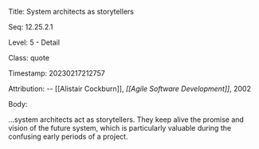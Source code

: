 Title:  System architects as storytellers

Seq:    12.25.2.1

Level:  5 - Detail

Class:  quote

Timestamp: 20230217212757

Attribution: -- [[Alistair Cockburn]], *[[Agile Software Development]]*, 2002

Body:

...system architects act as storytellers. They keep alive the promise and vision of the future system, which is particularly valuable during the confusing early periods of a project.

